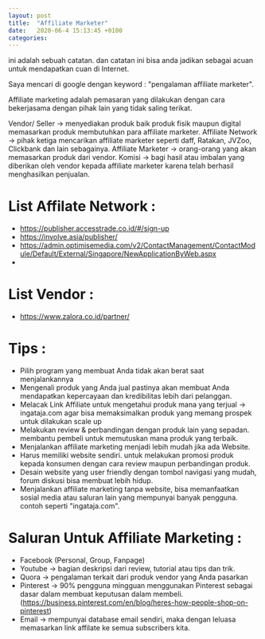 ```yaml
---
layout: post
title:  "Affiliate Marketer"
date:   2020-06-4 15:13:45 +0100
categories:
---
```


ini adalah sebuah catatan. dan catatan ini bisa anda jadikan sebagai acuan untuk mendapatkan cuan di Internet.

Saya mencari di google dengan keyword : "pengalaman affiliate marketer".

Affiliate marketing adalah pemasaran yang dilakukan dengan cara bekerjasama dengan pihak lain yang tidak saling terikat.

Vendor/ Seller -> menyediakan produk baik produk fisik maupun digital memasarkan produk membutuhkan para affiliate marketer.
Affiliate Network -> pihak ketiga mencarikan affiliate marketer seperti daff, Ratakan, JVZoo, Clickbank dan lain sebagainya.
Affiliate Marketer -> orang-orang yang akan memasarkan produk dari vendor.
Komisi ->  bagi hasil atau imbalan yang diberikan oleh vendor kepada affiliate marketer karena telah berhasil menghasilkan penjualan.

# List Affilate Network : 
- https://publisher.accesstrade.co.id/#/sign-up
- https://involve.asia/publisher/
- https://admin.optimisemedia.com/v2/ContactManagement/ContactModule/Default/External/Singapore/NewApplicationByWeb.aspx
- 

# List Vendor :
- https://www.zalora.co.id/partner/

# Tips :
- Pilih program yang membuat Anda tidak akan berat saat menjalankannya
- Mengenali produk yang Anda jual pastinya akan membuat Anda mendapatkan kepercayaan dan kredibilitas lebih dari pelanggan. 
- Melacak Link Affiliate untuk mengetahui produk mana yang terjual -> ingataja.com agar bisa memaksimalkan produk yang memang prospek untuk dilakukan scale up
- Melakukan review & perbandingan dengan produk lain yang sepadan. membantu pembeli untuk memutuskan mana produk yang terbaik.
- Menjalankan affiliate marketing menjadi lebih mudah jika ada Website.
- Harus memiliki website sendiri. untuk melakukan promosi produk kepada konsumen dengan cara review maupun perbandingan produk.
- Desain website yang user friendly dengan tombol navigasi yang mudah, forum diskusi bisa membuat lebih hidup.
- Menjalankan affiliate marketing tanpa website, bisa memanfaatkan sosial media atau saluran lain yang mempunyai banyak pengguna. contoh seperti "ingataja.com".

# Saluran Untuk Affiliate Marketing : 
- Facebook (Personal, Group, Fanpage)
- Youtube ->  bagian deskripsi dari review, tutorial atau tips dan trik.
- Quora -> pengalaman terkait dari produk vendor yang Anda pasarkan
- Pinterest -> 90% pengguna mingguan menggunakan Pinterest sebagai dasar dalam membuat keputusan dalam membeli. (https://business.pinterest.com/en/blog/heres-how-people-shop-on-pinterest)
- Email -> mempunyai database email sendiri, maka dengan leluasa memasarkan link affilate ke semua subscribers kita.

